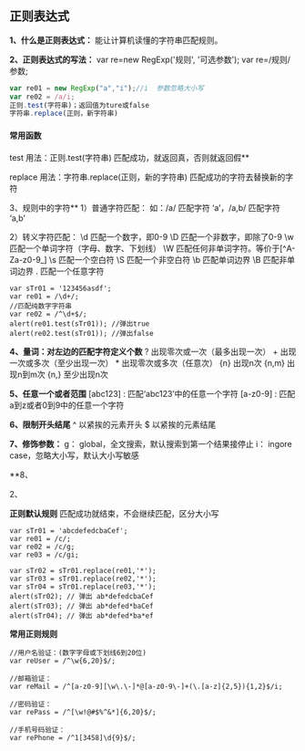 ## 正则表达式

**1、什么是正则表达式：** 
能让计算机读懂的字符串匹配规则。

**2、正则表达式的写法：**
var re=new RegExp('规则', '可选参数');
var re=/规则/参数;

```javascript
var re01 = new RegExp("a","i");//i  参数忽略大小写
var re02 = /a/i;
正则.test(字符串)；返回值为ture或false
字符串.replace(正则，新字符串)
```

#### 常用函数

test
用法：正则.test(字符串) 匹配成功，就返回真，否则就返回假**

replace
用法：字符串.replace(正则，新的字符串) 匹配成功的字符去替换新的字符

3、规则中的字符** 
1）普通字符匹配：
如：/a/ 匹配字符 ‘a’，/a,b/ 匹配字符 ‘a,b’

2）转义字符匹配：
\d 匹配一个数字，即0-9
\D 匹配一个非数字，即除了0-9
\w 匹配一个单词字符（字母、数字、下划线）
\W 匹配任何非单词字符。等价于[^A-Za-z0-9_]
\s 匹配一个空白符
\S 匹配一个非空白符
\b 匹配单词边界
\B 匹配非单词边界
. 匹配一个任意字符

```
var sTr01 = '123456asdf';
var re01 = /\d+/;
//匹配纯数字字符串
var re02 = /^\d+$/;
alert(re01.test(sTr01)); //弹出true
alert(re02.test(sTr01)); //弹出false
```

**4、量词：对左边的匹配字符定义个数** 
? 出现零次或一次（最多出现一次）
\+ 出现一次或多次（至少出现一次）
\* 出现零次或多次（任意次）
{n} 出现n次
{n,m} 出现n到m次
{n,} 至少出现n次

**5、任意一个或者范围** 
[abc123] : 匹配‘abc123’中的任意一个字符
[a-z0-9] : 匹配a到z或者0到9中的任意一个字符

**6、限制开头结尾** 
^ 以紧挨的元素开头
$ 以紧挨的元素结尾

**7、修饰参数：**
g： global，全文搜索，默认搜索到第一个结果接停止
i： ingore case，忽略大小写，默认大小写敏感

**8、

2、

**正则默认规则** 
匹配成功就结束，不会继续匹配，区分大小写

```
var sTr01 = 'abcdefedcbaCef';
var re01 = /c/;
var re02 = /c/g;
var re03 = /c/gi;

var sTr02 = sTr01.replace(re01,'*');
var sTr03 = sTr01.replace(re02,'*');
var sTr04 = sTr01.replace(re03,'*');
alert(sTr02); // 弹出 ab*defedcbaCef
alert(sTr03); // 弹出 ab*defed*baCef
alert(sTr04); // 弹出 ab*defed*ba*ef
```

**常用正则规则**

```
//用户名验证：(数字字母或下划线6到20位)
var reUser = /^\w{6,20}$/;

//邮箱验证：        
var reMail = /^[a-z0-9][\w\.\-]*@[a-z0-9\-]+(\.[a-z]{2,5}){1,2}$/i;

//密码验证：
var rePass = /^[\w!@#$%^&*]{6,20}$/;

//手机号码验证：
var rePhone = /^1[3458]\d{9}$/;
```